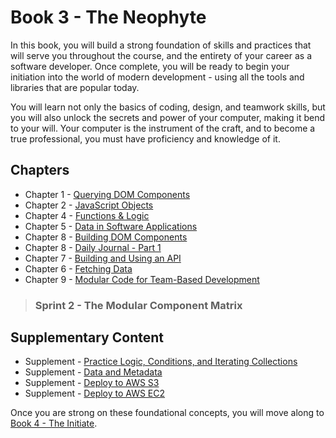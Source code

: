# Book 3 - The Neophyte

In this book, you will build a strong foundation of skills and practices that will serve you throughout the course, and the entirety of your career as a software developer. Once complete, you will be ready to begin your initiation into the world of modern development - using all the tools and libraries that are popular today.

You will learn not only the basics of coding, design, and teamwork skills, but you will also unlock the secrets and power of your computer, making it bend to your will. Your computer is the instrument of the craft, and to become a true professional, you must have proficiency and knowledge of it.

## Chapters

* Chapter 1 - [Querying DOM Components](./chapters/IDENTIFYING_DOM_COMPONENTS.md)
* Chapter 2 - [JavaScript Objects](./chapters/JS_OBJECTS.md)
* Chapter 4 - [Functions & Logic](./chapters/JS_FUNCTION_BASICS.md)
* Chapter 5 - [Data in Software Applications](./chapters/JS_DATA.md)
* Chapter 8 - [Building DOM Components](./chapters/JS_CREATING_COMPONENTS.md)
* Chapter 8 - [Daily Journal - Part 1](./chapters/JS_CREATING_COMPONENTS.md)
* Chapter 7 - [Building and Using an API](./chapters/JSON_SERVER_API.md)
* Chapter 6 - [Fetching Data](./chapters/FETCH_INTRO.md)
* Chapter 9 - [Modular Code for Team-Based Development](./chapters/DESIGN_MODULARITY.md)

> ### __Sprint 2__ - The Modular Component Matrix

## Supplementary Content

* Supplement - [Practice Logic, Conditions, and Iterating Collections](./chapters/JS_LOGIC_PRACTICE.md)
* Supplement - [Data and Metadata](./chapters/METADATA.md)
* Supplement - [Deploy to AWS S3](./chapters/AWS_S3.md)
* Supplement - [Deploy to AWS EC2](./chapters/AWS_EC2.md)

Once you are strong on these foundational concepts, you will move along to [Book 4 - The Initiate](../book-4-the-initiate/README.md).
